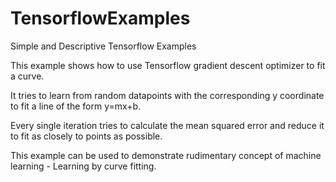 # TensorflowExamples
Simple and Descriptive Tensorflow Examples

This example shows how to use Tensorflow gradient descent optimizer to fit a curve.

It tries to learn from random datapoints with the corresponding y coordinate to fit a line of the form y=mx+b.

Every single iteration tries to calculate the mean squared error and reduce it to fit as closely to points as possible.

This example can be used to demonstrate rudimentary concept of machine learning - Learning by curve fitting.
